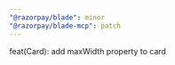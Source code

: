 ```yaml
---
"@razorpay/blade": minor
"@razorpay/blade-mcp": patch
---
```


feat(Card): add maxWidth property to card

